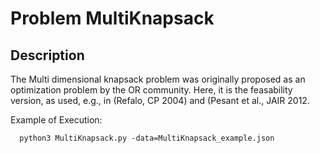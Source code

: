 # Problem MultiKnapsack
## Description
The Multi dimensional knapsack problem was originally proposed as an optimization problem by the OR community.
Here, it is the feasability version, as used, e.g., in (Refalo, CP 2004) and (Pesant et al., JAIR 2012.

Example of Execution:
```
  python3 MultiKnapsack.py -data=MultiKnapsack_example.json
